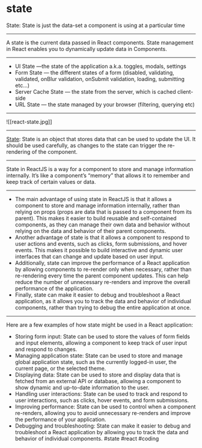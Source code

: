 # state
State: State is just the data-set a component is using at a particular time
***
A state is the current data passed in React components. State management in React enables you to dynamically update data in Components.
***
-   UI State —the state of the application a.k.a. toggles, modals, settings
-   Form State — the different states of a form (disabled, validating, validated, onBlur validation, onSubmit validation, loading, submitting etc…)
-   Server Cache State — the state from the server, which is cached client-side
-   URL State — the state managed by your browser (filtering, querying etc)
***
![[react-state.jpg]]
***
[State](https://pandaquests.medium.com/state-in-reactjs-a8392a7bbcb3): State is an object that stores data that can be used to update the UI. It should be used carefully, as changes to the state can trigger the re-rendering of the component.
***
State in ReactJS is a way for a component to store and manage information internally. It’s like a component’s “memory” that allows it to remember and keep track of certain values or data.
***
-   The main advantage of using state in ReactJS is that it allows a component to store and manage information internally, rather than relying on props (props are data that is passed to a component from its parent). This makes it easier to build reusable and self-contained components, as they can manage their own data and behavior without relying on the data and behavior of their parent components.
-   Another advantage of state is that it allows a component to respond to user actions and events, such as clicks, form submissions, and hover events. This makes it possible to build interactive and dynamic user interfaces that can change and update based on user input.
-   Additionally, state can improve the performance of a React application by allowing components to re-render only when necessary, rather than re-rendering every time the parent component updates. This can help reduce the number of unnecessary re-renders and improve the overall performance of the application.
-   Finally, state can make it easier to debug and troubleshoot a React application, as it allows you to track the data and behavior of individual components, rather than trying to debug the entire application at once.
***
Here are a few examples of how state might be used in a React application:

-   Storing form input: State can be used to store the values of form fields and input elements, allowing a component to keep track of user input and respond to changes.
-   Managing application state: State can be used to store and manage global application state, such as the currently logged-in user, the current page, or the selected theme.
-   Displaying data: State can be used to store and display data that is fetched from an external API or database, allowing a component to show dynamic and up-to-date information to the user.
-   Handling user interactions: State can be used to track and respond to user interactions, such as clicks, hover events, and form submissions.
-   Improving performance: State can be used to control when a component re-renders, allowing you to avoid unnecessary re-renders and improve the performance of your application.
-   Debugging and troubleshooting: State can make it easier to debug and troubleshoot a React application by allowing you to track the data and behavior of individual components.
#state #react #coding 

